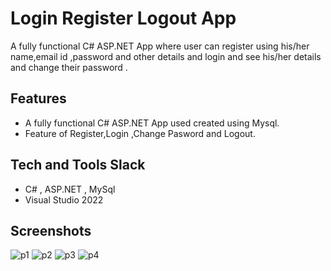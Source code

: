 # Login Register Logout App 

A fully functional C# ASP.NET App where user can register using his/her name,email id ,password and other details and login and see his/her details and change their password .


## Features

- A fully functional C# ASP.NET App used created using Mysql.
- Feature of Register,Login ,Change Pasword and Logout.
  



## Tech and Tools Slack

- C# , ASP.NET , MySql 
- Visual Studio 2022
## Screenshots

![p1](https://github.com/user-attachments/assets/3bd4efd8-9810-4060-b9e5-33ca9e76e826)
![p2](https://github.com/user-attachments/assets/fe82200d-c8bd-4ccc-a8cd-64f703a860dc)
![p3](https://github.com/user-attachments/assets/57c84d28-1ab1-42af-a9ee-514cbd75fd24)
![p4](https://github.com/user-attachments/assets/d66d3250-5c60-416f-b3f4-b623b6c35944)

